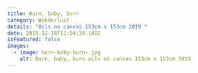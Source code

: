 ```yaml
---
title: Burn, baby, burn
category: Wanderlust
details: "Oils on canvas 153cm x 153cm 2019 "
date: 2019-12-18T11:54:39.103Z
isFeatured: false
images:
  - image: burn-baby-burn-.jpg
    alt: Burn, baby, burn oils on canvas 153cm x 153cm 2019
---
```


